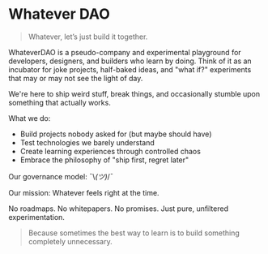 # Whatever DAO

> Whatever, let’s just build it together.

WhateverDAO is a pseudo-company and experimental playground for developers, designers, and builders who learn by doing.
Think of it as an incubator for joke projects, half-baked ideas, and "what if?" experiments that may or may not see the
light of day.

We're here to ship weird stuff, break things, and occasionally stumble upon something that actually works.

What we do:

- Build projects nobody asked for (but maybe should have)
- Test technologies we barely understand
- Create learning experiences through controlled chaos
- Embrace the philosophy of "ship first, regret later"

Our governance model: ¯\\_(ツ)_/¯

Our mission: Whatever feels right at the time.

No roadmaps. No whitepapers. No promises. Just pure, unfiltered experimentation.

> Because sometimes the best way to learn is to build something completely unnecessary.
